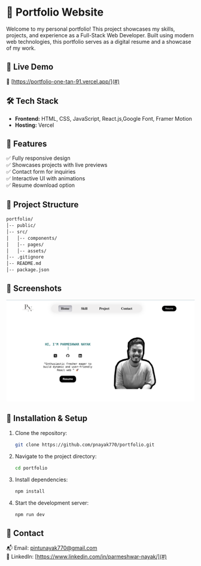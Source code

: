 # 💼 Portfolio Website

Welcome to my personal portfolio! This project showcases my skills, projects, and experience as a Full-Stack Web Developer. Built using modern web technologies, this portfolio serves as a digital resume and a showcase of my work.

## 🚀 Live Demo

🔗 [https://portfolio-one-tan-91.vercel.app/](#) 

## 🛠️ Tech Stack

- **Frontend:** HTML, CSS, JavaScript, React.js,Google Font, Framer Motion
- **Hosting:** Vercel 

## 📌 Features

✅ Fully responsive design <br>
✅ Showcases projects with live previews <br>
✅ Contact form for inquiries <br>
✅ Interactive UI with animations <br>
✅ Resume download option  <br>

## 📂 Project Structure

```bash
portfolio/
│-- public/
│-- src/
│   │-- components/
│   │-- pages/
│   │-- assets/
│-- .gitignore
│-- README.md
│-- package.json
```

## 📸 Screenshots

![Portfolio Preview](/public/preview.png)


## 🚀 Installation & Setup

1. Clone the repository:
   ```sh
   git clone https://github.com/pnayak770/portfolio.git
   ```
2. Navigate to the project directory:
   ```sh
   cd portfolio
   ```
3. Install dependencies:
   ```sh
   npm install
   ```
4. Start the development server:
   ```sh
   npm run dev
   ```

## 📧 Contact

📬 Email: pintunayak770@gmail.com  <br>
🔗 LinkedIn: [https://www.linkedin.com/in/parmeshwar-nayak/](#)  <br>

